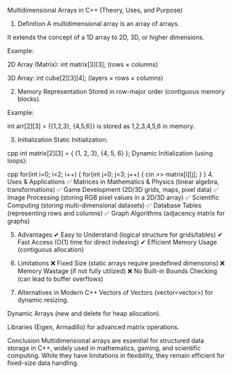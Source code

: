 Multidimensional Arrays in C++ (Theory, Uses, and Purpose)
1. Definition
A multidimensional array is an array of arrays.

It extends the concept of a 1D array to 2D, 3D, or higher dimensions.

Example:

2D Array (Matrix): int matrix[3][3]; (rows × columns)

3D Array: int cube[2][3][4]; (layers × rows × columns)

2. Memory Representation
Stored in row-major order (contiguous memory blocks).

Example:

int arr[2][3] = {{1,2,3}, {4,5,6}} is stored as 1,2,3,4,5,6 in memory.

3. Initialization
Static Initialization:

cpp
int matrix[2][3] = { {1, 2, 3}, {4, 5, 6} };
Dynamic Initialization (using loops):

cpp
for(int i=0; i<2; i++) {
    for(int j=0; j<3; j++) {
        cin >> matrix[i][j];
    }
}
4. Uses & Applications
✅ Matrices in Mathematics & Physics (linear algebra, transformations)
✅ Game Development (2D/3D grids, maps, pixel data)
✅ Image Processing (storing RGB pixel values in a 2D/3D array)
✅ Scientific Computing (storing multi-dimensional datasets)
✅ Database Tables (representing rows and columns)
✅ Graph Algorithms (adjacency matrix for graphs)

5. Advantages
✔ Easy to Understand (logical structure for grids/tables)
✔ Fast Access (O(1) time for direct indexing)
✔ Efficient Memory Usage (contiguous allocation)

6. Limitations
❌ Fixed Size (static arrays require predefined dimensions)
❌ Memory Wastage (if not fully utilized)
❌ No Built-in Bounds Checking (can lead to buffer overflows)

7. Alternatives in Modern C++
Vectors of Vectors (vector<vector<int>>) for dynamic resizing.

Dynamic Arrays (new and delete for heap allocation).

Libraries (Eigen, Armadillo) for advanced matrix operations.

Conclusion
Multidimensional arrays are essential for structured data storage in C++, widely used in mathematics, gaming, and scientific computing. While they have limitations in flexibility, they remain efficient for fixed-size data handling.
